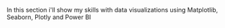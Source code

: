 In this section i'll show my skills with data visualizations using Matplotlib, Seaborn, Plotly and Power BI
